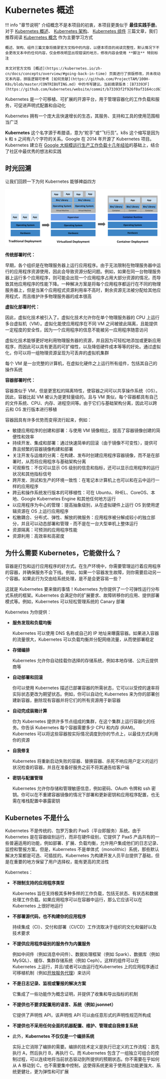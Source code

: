 # Kubernetes 概述

!!! info "章节说明"
    介绍概念不是本项目的初衷，本项目更类似于 **最佳实践手册**。对于 [Kubernetes 概述](/Chapter01/chapter01.md)、 [Kubernetes 架构](/Chapter02/chapter02.md)、 [Kubernetes 组件](/Chapter03/chapter03.md) 三篇文章，我们推荐阅读 [Kubernetes 概念](https://kubernetes.io/zh-cn/docs/concepts/) 作为主要学习方式
    
    概述、架构、组件三篇文章将摘录官方文档中的内容，以便本项目的阅读完整性，默认情况下不会更改文本中的任何内容，仅会修改明显出现错误的地方，修改内容会使用 **脚注** 特别标注
    
    本文对官方文档 [概述](https://kubernetes.io/zh-cn/docs/concepts/overview/#going-back-in-time) 页面进行了排版修改，并未改动文本内容，排版逻辑可参考 [如何贡献](https://github.com/ProjectTAM/100H-K8s/blob/master/CONTRIBUTING.md) 中的书写建议。当前摘录版本：[B73393F](https://github.com/kubernetes/website/commit/b73393f2f926f0af3164ccd61dbf82d915fa19a6)

Kubernetes 是一个可移植、可扩展的开源平台，用于管理容器化的工作负载和服务，可促进声明式配置和自动化

Kubernetes 拥有一个庞大且快速增长的生态，其服务、支持和工具的使用范围相当广泛

**Kubernetes** 这个名字源于希腊语，意为“舵手”或“飞行员”。k8s 这个缩写是因为 k 和 s 之间有八个字符的关系。Google 在 2014 年开源了 Kubernetes 项目。Kubernetes 建立在 [Google 大规模运行生产工作负载十几年经验](https://research.google/pubs/pub43438)的基础上，结合了社区中最优秀的想法和实践

## 时光回溯

让我们回顾一下为何 Kubernetes 能够裨益四方

![部署演进](/assets/images/docs/chapter01-01.svg)

**传统部署时代：**

早期，各个组织是在物理服务器上运行应用程序。由于无法限制在物理服务器中运行的应用程序资源使用，因此会导致资源分配问题。例如，如果在同一台物理服务器上运行多个应用程序，则可能会出现一个应用程序占用大部分资源的情况，而导致其他应用程序的性能下降。一种解决方案是将每个应用程序都运行在不同的物理服务器上，但是当某个应用程式资源利用率不高时，剩余资源无法被分配给其他应用程式，而且维护许多物理服务器的成本很高

**虚拟化部署时代：**

因此，虚拟化技术被引入了。虚拟化技术允许你在单个物理服务器的 CPU 上运行多台虚拟机（VM）。虚拟化能使应用程序在不同 VM 之间被彼此隔离，且能提供一定程度的安全性，因为一个应用程序的信息不能被另一应用程序随意访问

虚拟化技术能够更好地利用物理服务器的资源，并且因为可轻松地添加或更新应用程序，而因此可以具有更高的可扩缩性，以及降低硬件成本等等的好处。通过虚拟化，你可以将一组物理资源呈现为可丢弃的虚拟机集群

每个 VM 是一台完整的计算机，在虚拟化硬件之上运行所有组件，包括其自己的操作系统

**容器部署时代：**

容器类似于 VM，但是更宽松的隔离特性，使容器之间可以共享操作系统（OS）。因此，容器比起 VM 被认为是更轻量级的。且与 VM 类似，每个容器都具有自己的文件系统、CPU、内存、进程空间等。由于它们与基础架构分离，因此可以跨云和 OS 发行版本进行移植

容器因具有许多优势而变得流行起来，例如：

* 敏捷应用程序的创建和部署：与使用 VM 镜像相比，提高了容器镜像创建的简便性和效率
* 持续开发、集成和部署：通过快速简单的回滚（由于镜像不可变性），提供可靠且频繁的容器镜像构建和部署
* 关注开发与运维的分离：在构建、发布时创建应用程序容器镜像，而不是在部署时，从而将应用程序与基础架构分离
* 可观察性：不仅可以显示 OS 级别的信息和指标，还可以显示应用程序的运行状况和其他指标信号
* 跨开发、测试和生产的环境一致性：在笔记本计算机上也可以和在云中运行一样的应用程序
* 跨云和操作系统发行版本的可移植性：可在 Ubuntu、RHEL、CoreOS、本地、Google Kubernetes Engine 和其他任何地方运行
* 以应用程序为中心的管理：提高抽象级别，从在虚拟硬件上运行 OS 到使用逻辑资源在 OS 上运行应用程序
* 松散耦合、分布式、弹性、解放的微服务：应用程序被分解成较小的独立部分，并且可以动态部署和管理 - 而不是在一台大型单机上整体运行
* 资源隔离：可预测的应用程序性能
* 资源利用：高效率和高密度

## 为什么需要 Kubernetes，它能做什么？

容器是打包和运行应用程序的好方式。在生产环境中，你需要管理运行着应用程序的容器，并确保服务不会下线。例如，如果一个容器发生故障，则你需要启动另一个容器。如果此行为交由给系统处理，是不是会更容易一些？

这就是 Kubernetes 要来做的事情！Kubernetes 为你提供了一个可弹性运行分布式系统的框架。Kubernetes 会满足你的扩展要求、故障转移你的应用、提供部署模式等。例如，Kubernetes 可以轻松管理系统的 Canary 部署

Kubernetes 为你提供：

* **服务发现和负载均衡**

    Kubernetes 可以使用 DNS 名称或自己的 IP 地址来曝露容器。如果进入容器的流量很大，Kubernetes 可以负载均衡并分配网络流量，从而使部署稳定

* **存储编排**

    Kubernetes 允许你自动挂载你选择的存储系统，例如本地存储、公共云提供商等

* **自动部署和回滚**

    你可以使用 Kubernetes 描述已部署容器的所需状态，它可以以受控的速率将实际状态更改为期望状态。例如，你可以自动化 Kubernetes 来为你的部署创建新容器，删除现有容器并将它们的所有资源用于新容器

* **自动完成装箱计算**

    你为 Kubernetes 提供许多节点组成的集群，在这个集群上运行容器化的任务。你告诉 Kubernetes 每个容器需要多少 CPU 和内存 (RAM)。Kubernetes 可以将这些容器按实际情况调度到你的节点上，以最佳方式利用你的资源

* **自我修复**

    Kubernetes 将重新启动失败的容器、替换容器、杀死不响应用户定义的运行状况检查的容器，并且在准备好服务之前不将其通告给客户端

* **密钥与配置管理**

    Kubernetes 允许你存储和管理敏感信息，例如密码、OAuth 令牌和 ssh 密钥。你可以在不重建容器镜像的情况下部署和更新密钥和应用程序配置，也无需在堆栈配置中暴露密钥

## Kubernetes 不是什么

Kubernetes 不是传统的、包罗万象的 PaaS（平台即服务）系统。由于 Kubernetes 是在容器级别运行，而非在硬件级别，它提供了 PaaS 产品共有的一些普遍适用的功能，例如部署、扩展、负载均衡，允许用户集成他们的日志记录、监控和警报方案。但是，Kubernetes 不是单体式（monolithic）系统，那些默认解决方案都是可选、可插拔的。Kubernetes 为构建开发人员平台提供了基础，但是在重要的地方保留了用户选择权，能有更高的灵活性

Kubernetes：

* **不限制支持的应用程序类型**

    Kubernetes 旨在支持极其多种多样的工作负载，包括无状态、有状态和数据处理工作负载。如果应用程序可以在容器中运行，那么它应该可以在 Kubernetes 上很好地运行

* **不部署源代码，也不构建你的应用程序**

    持续集成（CI）、交付和部署（CI/CD）工作流取决于组织的文化和偏好以及技术要求

* **不提供应用程序级别的服务作为内置服务**

    例如中间件（例如消息中间件）、数据处理框架（例如 Spark）、数据库（例如 MySQL）、缓存、集群存储系统（例如 Ceph）。这样的组件可以在 Kubernetes 上运行，并且/或者可以由运行在Kubernetes 上的应用程序通过可移植机制（例如[开放服务代理](https://openservicebrokerapi.org/)）来访问

* **不是日志记录、监视或警报的解决方案**

    它集成了一些功能作为概念证明，并提供了收集和导出指标的机制

* **不提供也不要求配置用的语言、系统（例如 jsonnet）**

    它提供了声明性 API，该声明性 API 可以由任意形式的声明性规范所构成
    
* **不提供也不采用任何全面的机器配置、维护、管理或自我修复系统**

* 此外，**Kubernetes 不仅仅是一个编排系统**

    实际上它消除了编排的需要。编排的技术定义是执行已定义的工作流程：首先执行 A，然后执行 B，再执行 C。而 Kubernetes 包含了一组独立可组合的控制过程，可以连续地将当前状态驱动到所提供的预期状态。你不需要在乎如何从 A 移动到 C，也不需要集中控制，这使得系统更易于使用且功能更强大、系统更健壮，更为弹性和可扩展
